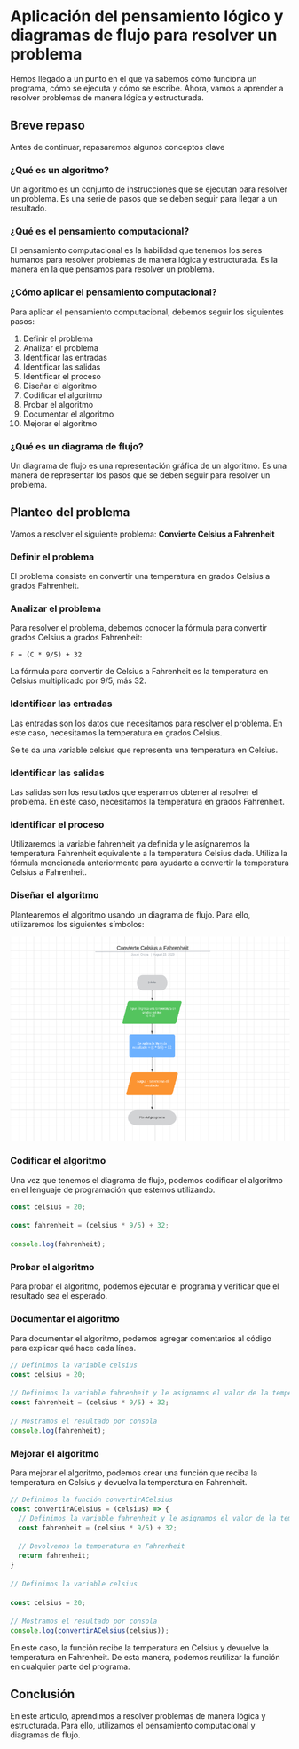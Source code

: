 # Aplicación del pensamiento lógico y diagramas de flujo para resolver un problema

Hemos llegado a un punto en el que ya sabemos cómo funciona un programa, cómo se ejecuta y cómo se escribe. Ahora, vamos a aprender a resolver problemas de manera lógica y estructurada.

## Breve repaso

Antes de continuar, repasaremos algunos conceptos clave

### ¿Qué es un algoritmo?

Un algoritmo es un conjunto de instrucciones que se ejecutan para resolver un problema. Es una serie de pasos que se deben seguir para llegar a un resultado.

### ¿Qué es el pensamiento computacional?

El pensamiento computacional es la habilidad que tenemos los seres humanos para resolver problemas de manera lógica y estructurada. Es la manera en la que pensamos para resolver un problema.

### ¿Cómo aplicar el pensamiento computacional?

Para aplicar el pensamiento computacional, debemos seguir los siguientes pasos:

1. Definir el problema
2. Analizar el problema
3. Identificar las entradas
4. Identificar las salidas
5. Identificar el proceso
6. Diseñar el algoritmo
7. Codificar el algoritmo
8. Probar el algoritmo
9. Documentar el algoritmo
10. Mejorar el algoritmo

### ¿Qué es un diagrama de flujo?

Un diagrama de flujo es una representación gráfica de un algoritmo. Es una manera de representar los pasos que se deben seguir para resolver un problema.

## Planteo del problema

Vamos a resolver el siguiente problema: **Convierte Celsius a Fahrenheit**

### Definir el problema

El problema consiste en convertir una temperatura en grados Celsius a grados Fahrenheit.

### Analizar el problema

Para resolver el problema, debemos conocer la fórmula para convertir grados Celsius a grados Fahrenheit:

```
F = (C * 9/5) + 32
```

La fórmula para convertir de Celsius a Fahrenheit es la temperatura en Celsius multiplicado por 9/5, más 32.

### Identificar las entradas

Las entradas son los datos que necesitamos para resolver el problema. En este caso, necesitamos la temperatura en grados Celsius.

Se te da una variable celsius que representa una temperatura en Celsius.

### Identificar las salidas

Las salidas son los resultados que esperamos obtener al resolver el problema. En este caso, necesitamos la temperatura en grados Fahrenheit.

### Identificar el proceso

Utilizaremos la variable fahrenheit ya definida y le asígnaremos la temperatura Fahrenheit equivalente a la temperatura Celsius dada. Utiliza la fórmula mencionada anteriormente para ayudarte a convertir la temperatura Celsius a Fahrenheit.

### Diseñar el algoritmo

Plantearemos el algoritmo usando un diagrama de flujo. Para ello, utilizaremos los siguientes símbolos:

![1692762439390](image/02-aplicando-el-pensamiento-computacional-diagrama-de-flujo/1692762439390.png)


### Codificar el algoritmo

Una vez que tenemos el diagrama de flujo, podemos codificar el algoritmo en el lenguaje de programación que estemos utilizando.

```javascript
const celsius = 20;

const fahrenheit = (celsius * 9/5) + 32;

console.log(fahrenheit);
```

### Probar el algoritmo

Para probar el algoritmo, podemos ejecutar el programa y verificar que el resultado sea el esperado.

### Documentar el algoritmo

Para documentar el algoritmo, podemos agregar comentarios al código para explicar qué hace cada línea.

```javascript
// Definimos la variable celsius
const celsius = 20;

// Definimos la variable fahrenheit y le asignamos el valor de la temperatura en Fahrenheit
const fahrenheit = (celsius * 9/5) + 32;

// Mostramos el resultado por consola
console.log(fahrenheit);
```

### Mejorar el algoritmo

Para mejorar el algoritmo, podemos crear una función que reciba la temperatura en Celsius y devuelva la temperatura en Fahrenheit.

```javascript
// Definimos la función convertirACelsius
const convertirACelsius = (celsius) => {
  // Definimos la variable fahrenheit y le asignamos el valor de la temperatura en Fahrenheit
  const fahrenheit = (celsius * 9/5) + 32;

  // Devolvemos la temperatura en Fahrenheit
  return fahrenheit;
}

// Definimos la variable celsius

const celsius = 20;

// Mostramos el resultado por consola
console.log(convertirACelsius(celsius));
```

En este caso, la función recibe la temperatura en Celsius y devuelve la temperatura en Fahrenheit. De esta manera, podemos reutilizar la función en cualquier parte del programa.

## Conclusión

En este artículo, aprendimos a resolver problemas de manera lógica y estructurada. Para ello, utilizamos el pensamiento computacional y diagramas de flujo.



